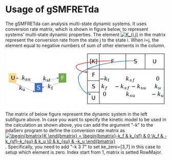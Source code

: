 # Usage of gSMFRETda

The gSMFRETda can analysis multi-state dynamic systems. It uses conversion rate matrix, which is shown in figure below, to represent systems' multi-state dynamic properties.
The element [![K_{i,j}](https://quicklatex.com/cache3/1a/ql_26efe9615eff24875d8dc4adca25ae1a_l3.png)](https://quicklatex.com/cache3/1a/ql_26efe9615eff24875d8dc4adca25ae1a_l3.png) in the matrix represent the conversion rate from the state j to the state i. When i=j, the element equal to negative numbers of sum of other elements in the column.

[<img src="doc/mat.jpg" width="600"/>](doc/mat.jpg)

The matrix of below figure represent the dynamic system in the left subfigure above. In case you want to specify the kinetic model to be used in the calculation as shown above, you can add the argument "-k" to the pdaServ program to define the conversion rate matrix as [![\begin{bmatrix}K \end{bmatrix} = \begin{bmatrix}-k_f & k_{sf} & 0 \\k_f & -k_{sf}-k_{su} & k_u \\0 & k_{su} & -k_u \end{bmatrix}](https://quicklatex.com/cache3/ea/ql_9589fd9c7db3912fc47c6fd06b14aaea_l3.png)](https://quicklatex.com/cache3/ea/ql_9589fd9c7db3912fc47c6fd06b14aaea_l3.png). 
Specifically, you need to add "-k 3 7" to set ke_zero=[3,7] in this case to setup which element is zero. Index start from 1, matrix is setted RowMajor.